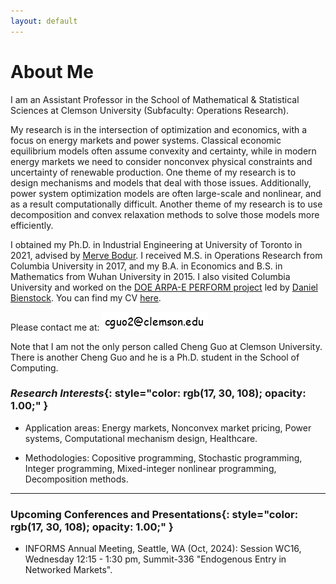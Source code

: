 ```yaml
---
layout: default
---
```


# About Me

I am an Assistant Professor in the School of Mathematical & Statistical Sciences at Clemson University (Subfaculty: Operations Research).

My research is in the intersection of optimization and economics, with a focus on energy markets and power systems. Classical economic equilibrium models often assume convexity and certainty, while in modern energy markets we need to consider nonconvex physical constraints and uncertainty of renewable production. One theme of my research is to design mechanisms and models that deal with those issues. Additionally, power system optimization models are often large-scale and nonlinear, and as a result computationally difficult. Another theme of my research is to use decomposition and convex relaxation methods to solve those models more efficiently.
<!-- Using optimization methods such as copositive programming and integer programming, I deal with the challenges of uncertainty and nonconvexity in power grids. I also develop decomposition algorithms to solve the optimization models more efficiently. -->

<!-- My research is in the intersection of optimization and economics, with a focus on nonconvex problems in energy markets and power systems. -->

I obtained my Ph.D. in Industrial Engineering at University of Toronto in 2021, advised by [<u>Merve Bodur</u>](https://mervebodur.github.io). I received M.S. in Operations Research from Columbia University in 2017, and my B.A. in Economics and B.S. in Mathematics from Wuhan University in 2015. I also visited Columbia University and worked on the [<u>DOE ARPA-E PERFORM project</u>](https://arpa-e.energy.gov/technologies/projects/risk-aware-power-system-control-dispatch-and-market-incentives) led by [<u>Daniel Bienstock</u>](http://www.columbia.edu/~dano/). You can find my CV [<u>here</u>](/docs/cv_ChengGuo.pdf).

Please contact me at: <img src ="/images/email_comic.png" alt = "email image"/>

Note that I am not the only person called Cheng Guo at Clemson University. There is another Cheng Guo and he is a Ph.D. student in the School of Computing.

### <em>Research Interests</em>{: style="color: rgb(17, 30, 108); opacity: 1.00;" }

* Application areas: Energy markets, Nonconvex market pricing, Power systems, Computational mechanism design, Healthcare.

* Methodologies: Copositive programming, Stochastic programming, Integer programming, Mixed-integer nonlinear programming, Decomposition methods.

<!-- &nbsp; -->

<!-- **Prospective students**: I am looking for Ph.D. students with background and interests in optimization, energy markets, math, and economics. If you are interested in working with me, feel free to send me an email and include an introduction of your background & research interests. -->

----------------
### **Upcoming Conferences and Presentations**{: style="color: rgb(17, 30, 108); opacity: 1.00;" }

* INFORMS Annual Meeting, Seattle, WA (Oct, 2024): Session WC16, Wednesday 12:15 - 1:30 pm, Summit-336 "Endogenous Entry in Networked Markets".
<!--
* INFORMS Optimization Society Conference, Houston, TX (March 2024): [<u>Session FriD 3, Friday 4:45 - 6:15 pm, "Risk-Aware Security-Constrained Unit Commitment"</u>](https://easychair.org/smart-program/IOS2024/2024-03-22.html#talk:248168).

* Cornell FIND Seminar, Ithaca, NY (April, 2024)

* International Symposium on Mathematical Programming, Montreal, QC (July, 2024) -->

<!-- # News -->

<!-- * July, 2023: I am attending the [<u>PES General Meeting</u>](https://pes-gm.org) in Orlando.

* May, 2023: I will give a talk at [<u>MIP 2023</u>](https://www.mixedinteger.org/2023/). I am also presenting at [<u>MSOM 2023</u>](https://www.mcgill.ca/msom2023/) in June. See you in Los Angeles/Montreal!

* November, 2021: Working remotely from New York City till August 2022. Let me know if you are around and would like to have a coffee together!

* August 5th, 2021: Defended my Ph.D.. -->

<!-- * September 6th, 2021: Staying in New York City for a school year. Let me know if you are around!  -->

<!-- * I will give the talk "Copositive Duality For Discrete Markets And Games" at [<u>Discrete Optimization Talks (DOTs)</u>](https://talks.discreteopt.com/home#h.p8gcs6etflcy), 2:00 p.m. - 4:00 p.m. ET on December 4th, 2020. -->

<!-- * Nov/09/2020: I will be giving the talk "Copositive Programming For Discrete Markets And Games With A Novel Cutting Plane Algorithm" at [<u>2020 INFORMS, session number MC35, Virtual Room 35</u>](https://cattendee.abstractsonline.com/meeting/9022/presentation/6087). Welcome to my talk! -->

<!-- Aug/01/2019: We submitted our paper "Logic-based Benders Decomposition and Binary Decision Diagram Based Approaches for Stochastic Distributed Operating
Room Scheduling". -->
&nbsp;
&nbsp;
&nbsp;
&nbsp;
